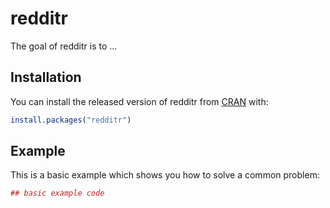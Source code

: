 # redditr

The goal of redditr is to ...

## Installation

You can install the released version of redditr from [CRAN](https://CRAN.R-project.org) with:

``` r
install.packages("redditr")
```

## Example

This is a basic example which shows you how to solve a common problem:

``` r
## basic example code
```

